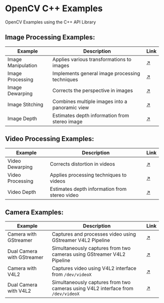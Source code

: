 # OpenCV C++ Examples

OpenCV Examples using the C++ API Library

## Image Processing Examples:
| Example | Description | Link |
| --- | --- | --- |
| Image Manipulation | Applies various transformations to images | [↗️](./image-manipulation/) |
| Image Processing | Implements general image processing techniques | [↗️](./image-processing/) |
| Image Dewarping | Corrects the perspective in images | [↗️](./image-dewarping/) |
| Image Stitching | Combines multiple images into a panoramic view | [↗️](./image-stitching/) |
| Image Depth | Estimates depth information from stereo image | [↗️](./image-depth/) |

## Video Processing Examples:
| Example | Description | Link |
| --- | --- | --- |
| Video Dewarping | Corrects distortion in videos | [↗️](./video-dewarping/) |
| Video Processing | Applies processing techniques to videos | [↗️](./video-processing/) |
| Video Depth | Estimates depth information from stereo video | [↗️](./video-depth/) |

## Camera Examples:
| Example | Description | Link |
| --- | --- | --- |
| Camera with GStreamer | Captures and processes video using GStreamer V4L2 Pipeline | [↗️](./cam-gst/) |
| Dual Camera with GStreamer | Simultaneously captures from two cameras using GStreamer V4L2 Pipeline | [↗️](./cam-gst-dual/) |
| Camera with V4L2 | Captures video using V4L2 interface from `/dev/videoX` | [↗️](./cam-v4l2/) |
| Dual Camera with V4L2 | Simultaneously captures from two cameras using V4L2 interface from `/dev/videoX` | [↗️](./cam-v4l2-dual/) |
